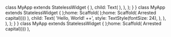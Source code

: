
class MyApp extends StatelessWidget {
        ),         child: Text(
        ),
      ),
    );
  }
}
class MyApp extends StatelessWidget {
    );home: Scaffold(
    );home: Scaffold(
        Arrested capital))))
        ),         child: Text(
            'Hello, World! ++',
            style: TextStyle(fontSize: 24),
          ),
        ),
      ),
    );
  }
}
class MyApp extends StatelessWidget {
    );home: Scaffold(
        Arrested capital))))
        ),
